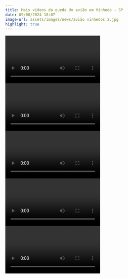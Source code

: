 ```yaml
---
title: Mais vídeos da queda do avião em Vinhedo - SP
date: 09/08/2024 18:07
image-url: assets/images/news/avião vinhedos 2.jpg
highlight: true
---
```


<video controls>
  <source src="/assets/videos/news/vinhedo aviao 2/queda vinhedos 1.mp4" type="video/mp4">
</video>

<video controls>
  <source src="/assets/videos/news/vinhedo aviao 2/queda vinhedos 2.mp4" type="video/mp4">
</video>

<video controls>
  <source src="/assets/videos/news/vinhedo aviao 2/queda vinhedos 3.mp4" type="video/mp4">
</video>

<video controls>
  <source src="/assets/videos/news/vinhedo aviao 2/queda vinhedos 4.mp4" type="video/mp4">
</video>

<video controls>
  <source src="/assets/videos/news/vinhedo aviao 2/queda vinhedos 5.mp4" type="video/mp4">
</video>